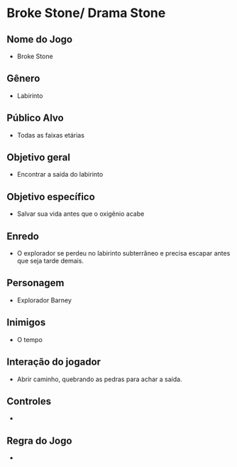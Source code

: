 # Broke Stone/ Drama Stone

## Nome do Jogo

- Broke Stone

## Gênero

- Labirinto

## Público Alvo

- Todas as faixas etárias

## Objetivo geral

- Encontrar a saída do labirinto

## Objetivo específico

- Salvar sua vida antes que o oxigênio acabe

## Enredo

- O explorador se perdeu no labirinto subterrâneo e precisa escapar antes que seja tarde demais.

## Personagem

- Explorador Barney

## Inimigos

- O tempo

## Interação do jogador

- Abrir caminho, quebrando as pedras para achar a saída.

## Controles 

-

## Regra do Jogo

- 
